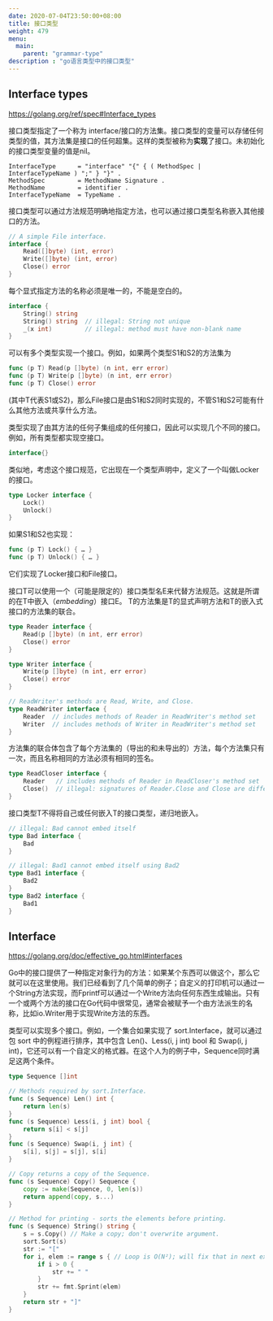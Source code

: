```yaml
---
date: 2020-07-04T23:50:00+08:00
title: 接口类型
weight: 479
menu:
  main:
    parent: "grammar-type"
description : "go语言类型中的接口类型"
---
```


## Interface types

https://golang.org/ref/spec#Interface_types

接口类型指定了一个称为 interface/接口的方法集。接口类型的变量可以存储任何类型的值，其方法集是接口的任何超集。这样的类型被称为**实现**了接口。未初始化的接口类型变量的值是nil。

```
InterfaceType      = "interface" "{" { ( MethodSpec | InterfaceTypeName ) ";" } "}" .
MethodSpec         = MethodName Signature .
MethodName         = identifier .
InterfaceTypeName  = TypeName .
```

接口类型可以通过方法规范明确地指定方法，也可以通过接口类型名称嵌入其他接口的方法。

```go
// A simple File interface.
interface {
	Read([]byte) (int, error)
	Write([]byte) (int, error)
	Close() error
}
```

每个显式指定方法的名称必须是唯一的，不能是空白的。

```go
interface {
	String() string
	String() string  // illegal: String not unique
	_(x int)         // illegal: method must have non-blank name
}
```

可以有多个类型实现一个接口。例如，如果两个类型S1和S2的方法集为

```go
func (p T) Read(p []byte) (n int, err error)
func (p T) Write(p []byte) (n int, err error)
func (p T) Close() error
```

(其中T代表S1或S2)，那么File接口是由S1和S2同时实现的，不管S1和S2可能有什么其他方法或共享什么方法。

类型实现了由其方法的任何子集组成的任何接口，因此可以实现几个不同的接口。例如，所有类型都实现空接口。

```go
interface{}
```

类似地，考虑这个接口规范，它出现在一个类型声明中，定义了一个叫做Locker的接口。

```go
type Locker interface {
	Lock()
	Unlock()
}
```

如果S1和S2也实现：

```go
func (p T) Lock() { … }
func (p T) Unlock() { … }
```

它们实现了Locker接口和File接口。

接口T可以使用一个（可能是限定的）接口类型名E来代替方法规范。这就是所谓的在T中嵌入（*embedding*）接口E。 T的方法集是T的显式声明方法和T的嵌入式接口的方法集的联合。

```go
type Reader interface {
	Read(p []byte) (n int, err error)
	Close() error
}

type Writer interface {
	Write(p []byte) (n int, err error)
	Close() error
}

// ReadWriter's methods are Read, Write, and Close.
type ReadWriter interface {
	Reader  // includes methods of Reader in ReadWriter's method set
	Writer  // includes methods of Writer in ReadWriter's method set
}
```

方法集的联合体包含了每个方法集的（导出的和未导出的）方法，每个方法集只有一次，而且名称相同的方法必须有相同的签名。

```go
type ReadCloser interface {
	Reader   // includes methods of Reader in ReadCloser's method set
	Close()  // illegal: signatures of Reader.Close and Close are different
}
```

接口类型T不得将自己或任何嵌入T的接口类型，递归地嵌入。

```go
// illegal: Bad cannot embed itself
type Bad interface {
	Bad
}

// illegal: Bad1 cannot embed itself using Bad2
type Bad1 interface {
	Bad2
}
type Bad2 interface {
	Bad1
}
```

## Interface

https://golang.org/doc/effective_go.html#interfaces

Go中的接口提供了一种指定对象行为的方法：如果某个东西可以做这个，那么它就可以在这里使用。我们已经看到了几个简单的例子；自定义的打印机可以通过一个String方法实现，而Fprintf可以通过一个Write方法向任何东西生成输出。只有一个或两个方法的接口在Go代码中很常见，通常会被赋予一个由方法派生的名称，比如io.Writer用于实现Write方法的东西。

类型可以实现多个接口。例如，一个集合如果实现了 sort.Interface，就可以通过包 sort 中的例程进行排序，其中包含 Len()、Less(i, j int) bool 和 Swap(i, j int)，它还可以有一个自定义的格式器。在这个人为的例子中，Sequence同时满足这两个条件。

```go
type Sequence []int

// Methods required by sort.Interface.
func (s Sequence) Len() int {
    return len(s)
}
func (s Sequence) Less(i, j int) bool {
    return s[i] < s[j]
}
func (s Sequence) Swap(i, j int) {
    s[i], s[j] = s[j], s[i]
}

// Copy returns a copy of the Sequence.
func (s Sequence) Copy() Sequence {
    copy := make(Sequence, 0, len(s))
    return append(copy, s...)
}

// Method for printing - sorts the elements before printing.
func (s Sequence) String() string {
    s = s.Copy() // Make a copy; don't overwrite argument.
    sort.Sort(s)
    str := "["
    for i, elem := range s { // Loop is O(N²); will fix that in next example.
        if i > 0 {
            str += " "
        }
        str += fmt.Sprint(elem)
    }
    return str + "]"
}
```